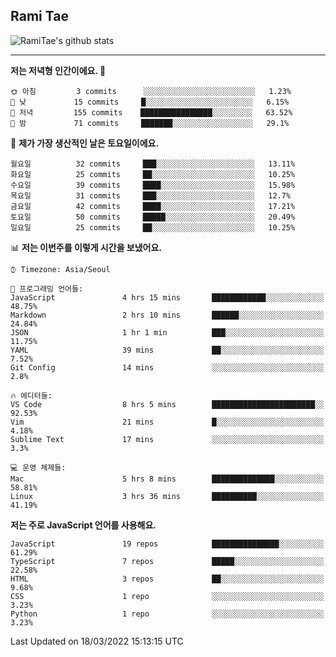 ## Rami Tae

![RamiTae's github stats](https://github-readme-stats.vercel.app/api?username=RamiTae&show_icons=true&theme=tokyonight)

---
<!--START_SECTION:waka-->
**저는 저녁형 인간이에요. 🦉** 

```text
🌞 아침         3 commits      ░░░░░░░░░░░░░░░░░░░░░░░░░   1.23% 
🌆 낮　         15 commits     █░░░░░░░░░░░░░░░░░░░░░░░░   6.15% 
🌃 저녁         155 commits    ████████████████░░░░░░░░░   63.52% 
🌙 밤　         71 commits     ███████░░░░░░░░░░░░░░░░░░   29.1%

```
📅 **제가 가장 생산적인 날은 토요일이에요.** 

```text
월요일          32 commits     ███░░░░░░░░░░░░░░░░░░░░░░   13.11% 
화요일          25 commits     ██░░░░░░░░░░░░░░░░░░░░░░░   10.25% 
수요일          39 commits     ████░░░░░░░░░░░░░░░░░░░░░   15.98% 
목요일          31 commits     ███░░░░░░░░░░░░░░░░░░░░░░   12.7% 
금요일          42 commits     ████░░░░░░░░░░░░░░░░░░░░░   17.21% 
토요일          50 commits     █████░░░░░░░░░░░░░░░░░░░░   20.49% 
일요일          25 commits     ██░░░░░░░░░░░░░░░░░░░░░░░   10.25%

```


📊 **저는 이번주를 이렇게 시간을 보냈어요.** 

```text
⌚︎ Timezone: Asia/Seoul

💬 프로그래밍 언어들: 
JavaScript               4 hrs 15 mins       ████████████░░░░░░░░░░░░░   48.75% 
Markdown                 2 hrs 10 mins       ██████░░░░░░░░░░░░░░░░░░░   24.84% 
JSON                     1 hr 1 min          ███░░░░░░░░░░░░░░░░░░░░░░   11.75% 
YAML                     39 mins             ██░░░░░░░░░░░░░░░░░░░░░░░   7.52% 
Git Config               14 mins             ░░░░░░░░░░░░░░░░░░░░░░░░░   2.8%

🔥 에디터들: 
VS Code                  8 hrs 5 mins        ███████████████████████░░   92.53% 
Vim                      21 mins             █░░░░░░░░░░░░░░░░░░░░░░░░   4.18% 
Sublime Text             17 mins             ░░░░░░░░░░░░░░░░░░░░░░░░░   3.3%

💻 운영 체제들: 
Mac                      5 hrs 8 mins        ██████████████░░░░░░░░░░░   58.81% 
Linux                    3 hrs 36 mins       ██████████░░░░░░░░░░░░░░░   41.19%

```

**저는 주로 JavaScript 언어를 사용해요.** 

```text
JavaScript               19 repos            ███████████████░░░░░░░░░░   61.29% 
TypeScript               7 repos             █████░░░░░░░░░░░░░░░░░░░░   22.58% 
HTML                     3 repos             ██░░░░░░░░░░░░░░░░░░░░░░░   9.68% 
CSS                      1 repo              ░░░░░░░░░░░░░░░░░░░░░░░░░   3.23% 
Python                   1 repo              ░░░░░░░░░░░░░░░░░░░░░░░░░   3.23%

```



 Last Updated on 18/03/2022 15:13:15 UTC
<!--END_SECTION:waka-->
